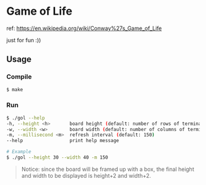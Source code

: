 # Game of Life

ref: https://en.wikipedia.org/wiki/Conway%27s_Game_of_Life

just for fun :))

## Usage

### Compile

```sh
$ make
```

### Run
```sh
$ ./gol --help
-h, --height <h>       board height (default: number of rows of terminal)
-w, --width <w>        board width (default: number of columns of terminal)
-m, --millisecond <m>  refresh interval (default: 150)
--help                 print help message
```

```sh
# Example
$ ./gol --height 30 --width 40 -m 150
```

> Notice: since the board will be framed up with a box, the final height and width to be displayed is height+2 and width+2.  
